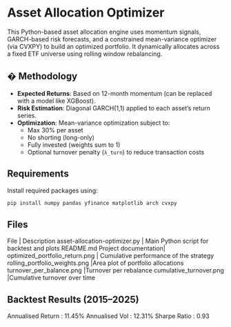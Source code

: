 #  Asset Allocation Optimizer

This Python-based asset allocation engine uses momentum signals, GARCH-based risk forecasts, and a constrained mean-variance optimizer (via CVXPY) to build an optimized portfolio. It dynamically allocates across a fixed ETF universe using rolling window rebalancing.

## � Methodology

- **Expected Returns**: Based on 12-month momentum (can be replaced with a model like XGBoost).
- **Risk Estimation**: Diagonal GARCH(1,1) applied to each asset’s return series.
- **Optimization**: Mean-variance optimization subject to:
  - Max 30% per asset
  - No shorting (long-only)
  - Fully invested (weights sum to 1)
  - Optional turnover penalty (`λ_turn`) to reduce transaction costs

##  Requirements

Install required packages using:

```bash
pip install numpy pandas yfinance matplotlib arch cvxpy
```
## Files

File                           |	Description
asset-allocation-optimizer.py	 |  Main Python script for backtest and plots
README.md	Project documentation|
optimized_portfolio_return.png |	Cumulative performance of the strategy
rolling_portfolio_weights.png	 |Area plot of portfolio allocations
turnover_per_balance.png	     |Turnover per rebalance
cumulative_turnover.png	       |Cumulative turnover over time

## Backtest Results (2015–2025)

Annualised Return : 11.45%
Annualised Vol    : 12.31%
Sharpe Ratio      : 0.93
